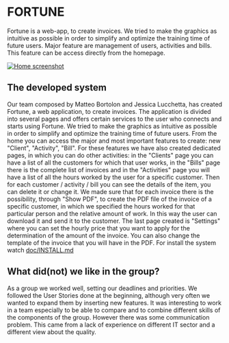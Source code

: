 # FORTUNE
Fortune is a web-app, to create invoices. We tried to make the graphics as intuitive as possible in order to simplify and optimize the training time of future users. Major feature are management of users, activities and bills. This feature can be access directly from the homepage.

[![Home screenshot](https://gitlab.com/IngSoft2UniTNMJ/Ingegneria-del-software-2/blob/master/web-application/doc/img/invoice.jpg)](https://gitlab.com/IngSoft2UniTNMJ/Ingegneria-del-software-2/blob/master/web-application/doc/img/invoice.jpg)
## The developed system

Our team composed by Matteo Bortolon and Jessica Lucchetta, has created Fortune, a web application, to create invoices. The application is divided into several pages and offers certain services to the user who connects and starts using Fortune. We tried to make the graphics as intuitive as possible in order to simplify and optimize the training time of future users. From the home you can access the major and most important features to create: new &quot;Client&quot;, &quot;Activity&quot;, &quot;Bill&quot;. For these features we have also created dedicated pages, in which you can do other activities: in the &quot;Clients&quot; page you can have a list of all the customers for which that user works, in the &quot;Bills&quot; page there is the complete list of invoices and in the &quot;Activities&quot; page you will have a list of all the hours worked by the user for a specific customer. Then for each customer / activity / bill you can see the details of the item, you can delete it or change it. We made sure that for each invoice there is the possibility, through &quot;Show PDF&quot;, to create the PDF file of the invoice of a specific customer, in which we specified the hours worked for that particular person and the relative amount of work. In this way the user can download it and send it to the customer. The last page created is &quot;Settings&quot; where you can set the hourly price that you want to apply for the determination of the amount of the invoice. You can also change the template of the invoice that you will have in the PDF. For install the system watch [doc/INSTALL.md](./doc/INSTALL.md)

## What did(not) we like in the group?

As a group we worked well, setting our deadlines and priorities. We followed the User Stories done at the beginning, although very often we wanted to expand them by inserting new features. It was interesting to work in a team especially to be able to compare and to combine different skills of the components of the group. However there was some communication problem. This came from a lack of experience on different IT sector and a different view about the quality.